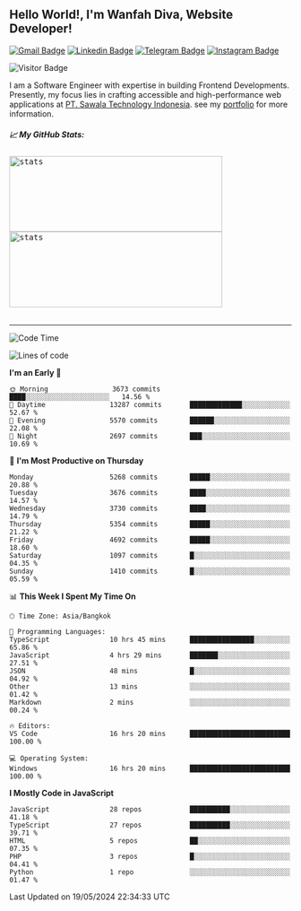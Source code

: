 ## Hello World!, I'm Wanfah Diva, Website Developer!

[![Gmail Badge](https://img.shields.io/badge/-Gmail-white?style=plastic&logo=Gmail&link=mailto:aditputrafirmansyah@gmail.com)](mailto:wanfahdivaa@gmail.com)
[![Linkedin Badge](https://img.shields.io/badge/-LinkedIn-blue?style=plastic&logo=Linkedin&link=https://www.linkedin.com/in/aditputrafirmansyah/)](https://www.linkedin.com/in/wanfahdiva/)
[![Telegram Badge](https://img.shields.io/badge/-Telegram-blue?style=plastic&logo=telegram&link=https://t.me/Adithya_13)](https://t.me/wanfahdiva)
[![Instagram Badge](https://img.shields.io/badge/-Instagram-white?style=plastic&logo=instagram&link=https://www.instagram.com/adithya_firmansyahputra/)](https://www.instagram.com/wnfhdva/)

![Visitor Badge](https://visitor-badge.laobi.icu/badge?page_id=wanfahdiva.wanfahdiva)

<p>
I am a Software Engineer with expertise in building Frontend Developments.
Presently, my focus lies in crafting accessible and high-performance web applications at  <a href="https://sawala/tech" target="_blank">PT. Sawala Technology Indonesia</a>. see my <a href="https://wanfahdiva.me" target="_blank">portfolio</a> for more information.
</p>

<h5 align="left">
  
📈 **My GitHub Stats:**

</h5>

<div align="left">
<kbd>
    <img height="135em" width="380em" alt="stats" src="https://github-readme-streak-stats.herokuapp.com?user=wanfahdiva&theme=tokyonight_duo&hide_border=true&dates=27DDC9" />
</kbd>
<kbd>
    <img height="135em" width="380em" alt="stats" src="https://github-readme-activity-graph.vercel.app/graph?username=wanfahdiva&theme=react&hide_title=true"></kbd>
</div>

<br />

---

<!--START_SECTION:waka-->
![Code Time](http://img.shields.io/badge/Code%20Time-573%20hrs%2054%20mins-blue)

![Lines of code](https://img.shields.io/badge/From%20Hello%20World%20I%27ve%20Written-18.2%20million%20lines%20of%20code-blue)

**I'm an Early 🐤** 

```text
🌞 Morning                3673 commits        ████░░░░░░░░░░░░░░░░░░░░░   14.56 % 
🌆 Daytime                13287 commits       █████████████░░░░░░░░░░░░   52.67 % 
🌃 Evening                5570 commits        ██████░░░░░░░░░░░░░░░░░░░   22.08 % 
🌙 Night                  2697 commits        ███░░░░░░░░░░░░░░░░░░░░░░   10.69 % 
```
📅 **I'm Most Productive on Thursday** 

```text
Monday                   5268 commits        █████░░░░░░░░░░░░░░░░░░░░   20.88 % 
Tuesday                  3676 commits        ████░░░░░░░░░░░░░░░░░░░░░   14.57 % 
Wednesday                3730 commits        ████░░░░░░░░░░░░░░░░░░░░░   14.79 % 
Thursday                 5354 commits        █████░░░░░░░░░░░░░░░░░░░░   21.22 % 
Friday                   4692 commits        █████░░░░░░░░░░░░░░░░░░░░   18.60 % 
Saturday                 1097 commits        █░░░░░░░░░░░░░░░░░░░░░░░░   04.35 % 
Sunday                   1410 commits        █░░░░░░░░░░░░░░░░░░░░░░░░   05.59 % 
```


📊 **This Week I Spent My Time On** 

```text
🕑︎ Time Zone: Asia/Bangkok

💬 Programming Languages: 
TypeScript               10 hrs 45 mins      ████████████████░░░░░░░░░   65.86 % 
JavaScript               4 hrs 29 mins       ███████░░░░░░░░░░░░░░░░░░   27.51 % 
JSON                     48 mins             █░░░░░░░░░░░░░░░░░░░░░░░░   04.92 % 
Other                    13 mins             ░░░░░░░░░░░░░░░░░░░░░░░░░   01.42 % 
Markdown                 2 mins              ░░░░░░░░░░░░░░░░░░░░░░░░░   00.24 % 

🔥 Editors: 
VS Code                  16 hrs 20 mins      █████████████████████████   100.00 % 

💻 Operating System: 
Windows                  16 hrs 20 mins      █████████████████████████   100.00 % 
```

**I Mostly Code in JavaScript** 

```text
JavaScript               28 repos            ██████████░░░░░░░░░░░░░░░   41.18 % 
TypeScript               27 repos            ██████████░░░░░░░░░░░░░░░   39.71 % 
HTML                     5 repos             ██░░░░░░░░░░░░░░░░░░░░░░░   07.35 % 
PHP                      3 repos             █░░░░░░░░░░░░░░░░░░░░░░░░   04.41 % 
Python                   1 repo              ░░░░░░░░░░░░░░░░░░░░░░░░░   01.47 % 
```




 Last Updated on 19/05/2024 22:34:33 UTC
<!--END_SECTION:waka-->
